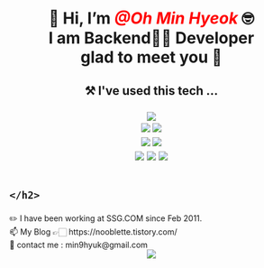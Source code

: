 <h1> <h1><div align=center> 👋 Hi, I’m <span style="color:red"> <em> <strong> @Oh Min Hyeok </strong> </em> </span>🤓 <br> I am Backend👨‍💻 Developer <br> glad to meet you 🙂</div> </h1>
<!--- <h2> 🌱 I’m currently learning ... <br/> --->
	<h2> <div align=center> ⚒ I've used this tech ... </div><br>
		<div align=center> 
		<img src="https://img.shields.io/badge/Java-007396?style=flat-square&logo=Java&logoColor=white"/>
		<!--<img src="https://img.shields.io/badge/Python-3776AB?style=flat-square&logo=Python&logoColor=yellow"/>-->
		<!--<img src="https://img.shields.io/badge/C-A8B9CC?style=flat-square&logo=C&logoColor=white"/>-->
		<!--<img src="https://img.shields.io/badge/C++-00599C?style=flat-square&logo=C%2B%2B&logoColor=white"/>-->
		</div>
		<div align=center>
		<img src="https://img.shields.io/badge/Spring-6DB33F?style=flat-square&logo=Spring&logoColor=white"/>
		<img src="https://img.shields.io/badge/SpringBoot-6DB33F?style=flat-square&logo=SpringBoot&logoColor=white"/>
		<!--<img src="https://img.shields.io/badge/Django-092E20?style=flat-square&logo=Django&logoColor=critical"/>-->
		</div>
		<div align=center> 
		<img src="https://img.shields.io/badge/MySQL-4479A1?style=flat-square&logo=MySQL&logoColor=white"/>
		<!--<img src="https://img.shields.io/badge/MariaDB-003545?style=flat-square&logo=MariaDB&logoColor=white"/>-->
		<img src="https://img.shields.io/badge/Oracle-F80000?style=flat-square&logo=Oracle&logoColor=white">
		</div>
		<div align=center> 
		<img src="https://img.shields.io/badge/Aws-232F3E?style=flat-square&logo=Python&logoColor=white"/>
		<img src="https://img.shields.io/badge/Git-F05032?style=flat-square&logo=Git&logoColor=white"/>
		<img src="https://img.shields.io/badge/Notion-000000?style=flat-square&logo=Notion&logoColor=white"/>
		</div>
		<br>
		<!---
		<!--<div align=center> 👀 I’m interested in <em> Web Service </em> and ... </div>-->
		<!--<div align=center> -->
		<!--<img src="https://img.shields.io/badge/JavaScript-F7DF1E?style=flat-square&logo=JavaScript&logoColor=white"/>-->
		<!--<img src="https://img.shields.io/badge/Node.JS-339933?style=flat-square&logo=Node.JS&logoColor=white"/>-->
		<!--<img src="https://img.shields.io/badge/React-61DAFB?style=flat-square&logo=React&logoColor=white"/>-->
		<!--<img src="https://img.shields.io/badge/TypeScript-3178C6?style=flat-square&logo=TypeScript&logoColor=white"/>-->
		<!--</div>-->
		<!--<div align=center> -->
		<!--<img src="https://img.shields.io/badge/MongoDB-47A248?style=flat-square&logo=MongoDB&logoColor=white"/>-->
		<!--<img src="https://img.shields.io/badge/NestJS-E0234E?style=flat-square&logo=NestJS&logoColor=white"/>-->
		<!--</div>-->
 		
	</h2>
</h1>
✏️ I have been working at SSG.COM since Feb 2011.
<br>
📫 My Blog 👉🏻 https://nooblette.tistory.com/
<br>
📩 contact me : min9hyuk@gmail.com
<br>

<div align=center>
	<a href="https://hits.seeyoufarm.com"><img src="https://hits.seeyoufarm.com/api/count/incr/badge.svg?url=https%3A%2F%2Fgithub.com%2Fnooblette&count_bg=%2352B208&title_bg=%23555555&icon=&icon_color=%23E7E7E7&title=hits&edge_flat=false"/></a>
</div>
<!---
- 💞️ I’m looking to collaborate on ...
- 📫 How to reach me ...
--->
<!---
nooblette/nooblette is a ✨ special ✨ repository because its `README.md` (this file) appears on your GitHub profile.
You can click the Preview link to take a look at your changes.
--->
